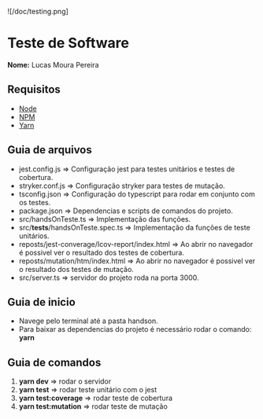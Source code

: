 ![/doc/testing.png]
# Teste de Software

**Nome:** Lucas Moura Pereira

## Requisitos

- [Node](https://nodejs.org/en/)
- [NPM](https://docs.npmjs.com/cli/v7/commands/npm)
- [Yarn](https://classic.yarnpkg.com/en/)

## Guia de arquivos

- jest.config.js => Configuração jest para testes unitários e testes de cobertura.
- stryker.conf.js => Configuração stryker para testes de mutação.
- tsconfig.json => Configuração do typescript para rodar em conjunto com os testes.
- package.json => Dependencias e scripts de comandos do projeto.
- src/handsOnTeste.ts => Implementação das funções.
- src/__tests__/handsOnTeste.spec.ts => Implementação da funções de teste unitários.
- reposts/jest-converage/Icov-report/index.html => Ao abrir no navegador é possivel ver o resultado dos testes de cobertura. 
- reposts/mutation/htm/index.html => Ao abrir no navegador é possivel ver o resultado dos testes de mutação. 
- src/server.ts => servidor do projeto roda na porta 3000.

## Guia de inicio

- Navege pelo terminal até a pasta handson. 
- Para baixar as dependencias do projeto é necessário rodar o comando:
**yarn** 

## Guia de comandos

1. **yarn dev** => rodar o servidor
2. **yarn test** => rodar teste unitário com o jest
3. **yarn test:coverage** => rodar teste de cobertura
4. **yarn test:mutation** => rodar teste de mutação



